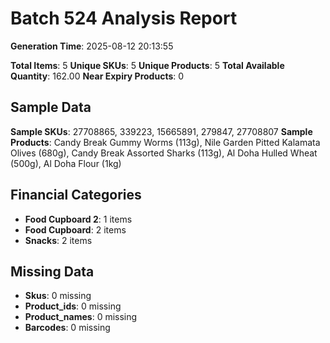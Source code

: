 # Batch 524 Analysis Report

**Generation Time**: 2025-08-12 20:13:55

**Total Items**: 5
**Unique SKUs**: 5
**Unique Products**: 5
**Total Available Quantity**: 162.00
**Near Expiry Products**: 0

## Sample Data
**Sample SKUs**: 27708865, 339223, 15665891, 279847, 27708807
**Sample Products**: Candy Break Gummy Worms (113g), Nile Garden Pitted Kalamata Olives (680g), Candy Break Assorted Sharks (113g), Al Doha Hulled Wheat (500g), Al Doha Flour (1kg)

## Financial Categories
- **Food Cupboard 2**: 1 items
- **Food Cupboard**: 2 items
- **Snacks**: 2 items

## Missing Data
- **Skus**: 0 missing
- **Product_ids**: 0 missing
- **Product_names**: 0 missing
- **Barcodes**: 0 missing
